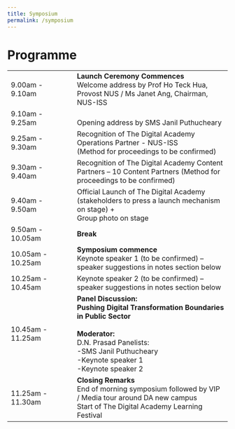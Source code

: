 ```yaml
---
title: Symposium
permalink: /symposium
---
```



<h1>Programme</h1>
<table>
  <tr>
    <td width="30%">9.00am - 9.10am</td>
    <td width="70%">
      <strong>Launch Ceremony Commences</strong><br>
     Welcome address by Prof Ho Teck Hua, Provost NUS / Ms Janet Ang, Chairman, NUS-ISS
    </td>
  </tr>
  <tr>
    <td>9.10am - 9.25am</td>
    <td>
      <strong></strong><br>
      Opening address by SMS Janil Puthucheary
    </td>
  </tr>
  
  <tr>
    <td>9.25am - 9.30am</td>
    <td>
    Recognition of The Digital Academy Operations Partner - NUS-ISS<br>
    (Method for proceedings to be confirmed)
    </td>
  </tr>

  <tr>
    <td>9.30am - 9.40am</td>
    <td>
  Recognition of The Digital Academy Content Partners – 10 Content Partners
(Method for proceedings to be confirmed)
    </td>
  </tr>
  

  <tr>
    <td>9.40am - 9.50am</td>
    <td>
      Official Launch of The Digital Academy (stakeholders to press a launch mechanism on stage) + <br>
      Group photo on stage
    </td>
  </tr>

  <tr>
    <td>9.50am - 10.05am</td>
    <td><strong>Break</strong></td>
  </tr>

  <tr>
    <td>10.05am - 10.25am</td>
    <td>
      <strong>Symposium commence</strong><br>
      Keynote speaker 1 (to be confirmed) – speaker suggestions in notes section below
    </td>
  </tr>

  <tr>
    <td>10.25am - 10.45am</td>
    <td>Keynote speaker 2 (to be confirmed) – speaker suggestions in notes section below</td>
  </tr>
 
  <tr>
    <td>10.45am - 11.25am</td>
    <td>
      <strong>Panel Discussion:</strong><br>
      <strong>Pushing Digital Transformation Boundaries in Public Sector</strong>
      <br><br>
      <strong>Moderator:</strong><br>
      D.N. Prasad
      Panelists:<br>
      -SMS Janil Puthucheary<br>
      -Keynote speaker 1<br>
      -Keynote speaker 2<br>
    </td>
  </tr>
  
  <tr>
    <td>11.25am - 11.30am</td>
    <td>
      <strong>Closing Remarks</strong><br>
    End of morning symposium followed by VIP / Media tour around DA new campus<br>
    Start of The Digital Academy Learning Festival
    </td>
  </tr>
</table>


